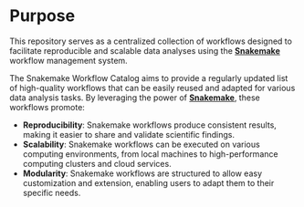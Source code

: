 
# Purpose

This repository serves as a centralized collection of workflows designed to facilitate reproducible and scalable data analyses using the [**Snakemake**](https://snakemake.github.io/) workflow management system.

The Snakemake Workflow Catalog aims to provide a regularly updated list of high-quality workflows that can be easily reused and adapted for various data analysis tasks. By leveraging the power of [**Snakemake**](https://snakemake.github.io/), these workflows promote:

- **Reproducibility**: Snakemake workflows produce consistent results, making it easier to share and validate scientific findings.
- **Scalability**: Snakemake workflows can be executed on various computing environments, from local machines to high-performance computing clusters and cloud services.
- **Modularity**: Snakemake workflows are structured to allow easy customization and extension, enabling users to adapt them to their specific needs.
